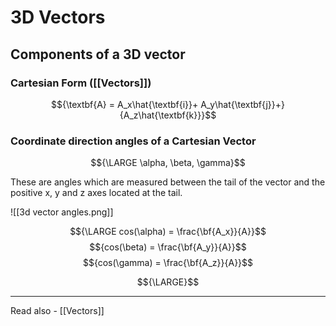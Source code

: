# 3D Vectors
## Components of a 3D vector

### Cartesian Form ([[Vectors]])
$${\textbf{A} = A_x\hat{\textbf{i}}+ A_y\hat{\textbf{j}}+}{A_z\hat{\textbf{k}}}$$

### Coordinate direction angles of a Cartesian Vector

$${\LARGE \alpha, \beta, \gamma}$$

These are angles which are measured between the tail of the vector and the positive x, y and z axes located at the tail.

![[3d vector angles.png]]

$${\LARGE cos(\alpha) = \frac{\bf{A_x}}{A}}$$
$${cos(\beta) = \frac{\bf{A_y}}{A}}$$
$${cos(\gamma) = \frac{\bf{A_z}}{A}}$$

$${\LARGE}$$



---
Read also - [[Vectors]]